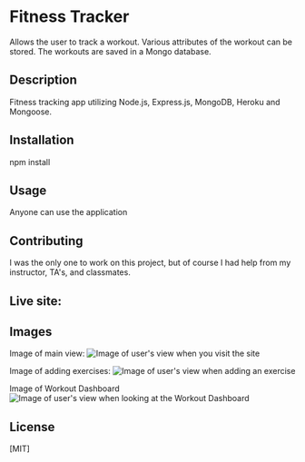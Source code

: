 # Fitness Tracker
Allows the user to track a workout. Various attributes of the workout can be stored. The workouts are saved in a Mongo database.

## Description 
Fitness tracking app utilizing Node.js, Express.js, MongoDB, Heroku and Mongoose.

## Installation 
npm install

## Usage 
Anyone can use the application

## Contributing 
I was the only one to work on this project, but of course I had help from my instructor, TA's, and classmates.

## Live site: 


## Images
Image of main view:
![Image of user's view when you visit the site](./public/images/image-1.png)

Image of adding exercises:
![Image of user's view when adding an exercise](./public/images/image-2.png)

Image of Workout Dashboard
![Image of user's view when looking at the Workout Dashboard](./public/images/image-3.png)

## License
[MIT]
